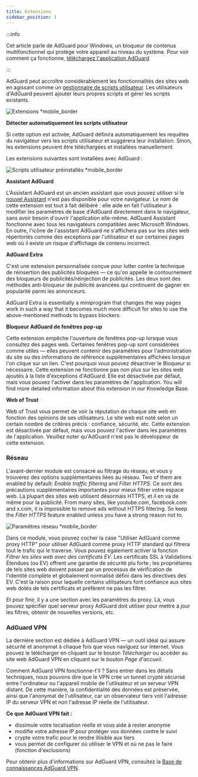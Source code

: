 ```yaml
---
title: Extensions
sidebar_position: 3
---
```


:::info

Cet article parle de AdGuard pour Windows, un bloqueur de contenus multifonctionnel qui protège votre appareil au niveau du système. Pour voir comment ça fonctionne, [téléchargez l'application AdGuard](https://agrd.io/download-kb-adblock)

:::

AdGuard peut accroître considérablement les fonctionnalités des sites web en agissant comme un [gestionnaire de scripts utilisateur](/general/userscripts). Les utilisateurs d'AdGuard peuvent ajouter leurs propres scripts et gérer les scripts existants.

![Extensions \*mobile\_border](https://cdn.adtidy.org/content/kb/ad_blocker/windows/overview/userscripts.png)

**Détecter automatiquement les scripts utilisateur**

Si cette option est activée, AdGuard définira automatiquement les requêtes du navigateur vers les scripts utilisateur et suggérera leur installation. Sinon, les extensions peuvent être téléchargées et installées manuellement.

Les extensions suivantes sont installées avec AdGuard :

![Scripts utilisateur préinstallés \*mobile\_border](https://cdn.adtidy.org/content/kb/ad_blocker/windows/overview/preinstalled-userscripts.png)

**Assistant AdGuard**

L'Assistant AdGuard est un ancien assistant que vous pouvez utiliser si le [nouvel Assistant](/adguard-for-windows/browser-assistant.md) n'est pas disponible pour votre navigateur. Le nom de cette extension est tout à fait délibéré : elle aide en fait l'utilisateur à modifier les paramètres de base d'AdGuard directement dans le navigateur, sans avoir besoin d'ouvrir l'application elle-même. AdGuard Assistant fonctionne avec tous les navigateurs compatibles avec Microsoft Windows. En outre, l'icône de l'assistant AdGuard ne s'affichera pas sur les sites web répertoriés comme des exceptions par l'utilisateur et sur certaines pages web où il existe un risque d'affichage de contenu incorrect.

**AdGuard Extra**

C'est une extension personnalisée conçue pour lutter contre la technique de réinsertion des publicités bloquées — ce qu'on appelle le contournement des bloqueurs de publicités/réinjection de publicités. Les deux sont des méthodes anti-bloqueur de publicité avancées qui continuent de gagner en popularité parmi les annonceurs.

AdGuard Extra is essentially a miniprogram that changes the way pages work in such a way that it becomes much more difficult for sites to use the above-mentioned methods to bypass blockers.

**Bloqueur AdGuard de fenêtres pop-up**

Cette extension empêche l'ouverture de fenêtres pop-up lorsque vous consultez des pages web. Certaines fenêtres pop-up sont considérées comme utiles — elles peuvent contenir des paramètres pour l'administration du site ou des informations de référence supplémentaires affichées lorsque l'on clique sur un lien. C'est pourquoi vous pouvez désactiver le Bloqueur si nécessaire. Cette extension ne fonctionne pas non plus sur les sites web ajoutés à la liste d'exceptions d'AdGuard. Elle est désactivée par défaut, mais vous pouvez l'activer dans les paramètres de l'application. You will find more detailed information about this extension in our Knowledge Base.

**Web of Trust**

Web of Trust vous permet de voir la réputation de chaque site web en fonction des opinions de ses utilisateurs. Le site web est noté selon un certain nombre de critères précis : confiance, sécurité, etc. Cette extension est désactivée par défaut, mais vous pouvez l'activer dans les paramètres de l'application. Veuillez noter qu'AdGuard n'est pas le développeur de cette extension.

### Réseau

L'avant-dernier module est consacré au filtrage du réseau, et vous y trouverez des options supplémentaires liées au réseau. Two of them are enabled by default: _Enable traffic filtering_ and _Filter HTTPS_. Ce sont des précautions supplémentaires importantes pour mieux filtrer votre espace web. La plupart des sites web utilisent désormais HTTPS, et il en va de même pour la publicité. From many sites, like youtube.com, facebook.com and x.com, it is impossible to remove ads without HTTPS filtering. So keep the _Filter HTTPS_ feature enabled unless you have a strong reason not to.

![Paramètres réseau \*mobile\_border](https://cdn.adtidy.org/content/kb/ad_blocker/windows/overview/network-settings.png)

Dans ce module, vous pouvez cocher la case "Utiliser AdGuard comme proxy HTTP" pour utiliser AdGuard comme proxy HTTP standard qui filtrera tout le trafic qui le traverse. Vous pouvez également activer la fonction _Filtrer les sites web avec des certificats EV_. Les certificats SSL à Validations Étendues (ou EV) offrent une garantie de sécurité plu forte ; les propriétaires de tels sites web doivent passer par un processus de vérification de l'identité complète et globalement normalisé défini dans les directives des EV. C'est la raison pour laquelle certains utilisateurs font confiance aux sites web dotés de tels certificats et préfèrent ne pas les filtrer.

Et pour finir, il y a une section avec les paramètres du proxy. Là, vous pouvez spécifier quel serveur proxy AdGuard doit utiliser pour mettre à jour les filtres, obtenir de nouvelles versions, etc.

### AdGuard VPN

La dernière section est dédiée à AdGuard VPN — un outil idéal qui assure sécurité et anonymat à chaque fois que vous naviguez sur Internet. Vous pouvez le télécharger en cliquant sur le bouton _Télécharger_ ou accéder au site web AdGuard VPN en cliquant sur le bouton _Page d'accueil_.

Comment AdGuard VPN fonctionne-t'il ? Sans entrer dans les détails techniques, nous pouvons dire que le VPN crée un tunnel crypté sécurisé entre l'ordinateur ou l'appareil mobile de l'utilisateur et un serveur VPN distant. De cette manière, la confidentialité des données est préservée, ainsi que l'anonymat de l'utilisateur, car un observateur tiers voit l'adresse IP du serveur VPN et non l'adresse IP réelle de l'utilisateur.

**Ce que AdGuard VPN fait :**

- dissimule votre localisation réelle et vous aide à rester anonyme
- modifie votre adresse IP pour protéger vos données contre le suivi
- crypte votre trafic pour le rendre illisible aux tiers
- vous permet de configurer où utiliser le VPN et où ne pas le faire (fonction d'exclusions)

Pour obtenir plus d'informations sur AdGuard VPN, consultez la [Base de connaissances AdGuard VPN](https://adguard-vpn.com/kb/).
